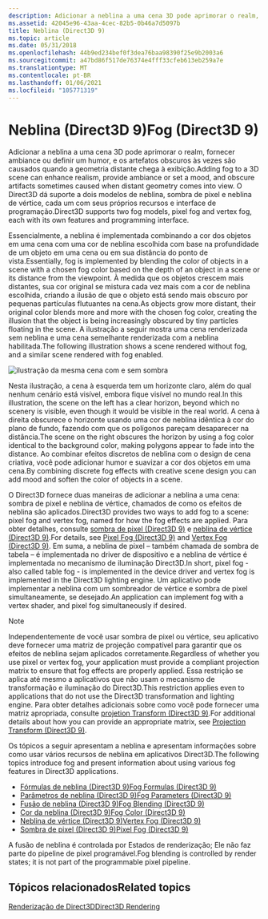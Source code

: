 ```yaml
---
description: Adicionar a neblina a uma cena 3D pode aprimorar o realm, fornecer ambiance ou definir um humor, e os artefatos obscuros às vezes são causados quando a geometria distante chega à exibição.
ms.assetid: 42045e96-43aa-4cec-82b5-0b46a7d5097b
title: Neblina (Direct3D 9)
ms.topic: article
ms.date: 05/31/2018
ms.openlocfilehash: 44b9ed234bef0f3dea76baa98390f25e9b2003a6
ms.sourcegitcommit: a47bd86f517de76374e4fff33cfeb613eb259a7e
ms.translationtype: MT
ms.contentlocale: pt-BR
ms.lasthandoff: 01/06/2021
ms.locfileid: "105771319"
---
```

# <a name="fog-direct3d-9"></a><span data-ttu-id="7b019-103">Neblina (Direct3D 9)</span><span class="sxs-lookup"><span data-stu-id="7b019-103">Fog (Direct3D 9)</span></span>

<span data-ttu-id="7b019-104">Adicionar a neblina a uma cena 3D pode aprimorar o realm, fornecer ambiance ou definir um humor, e os artefatos obscuros às vezes são causados quando a geometria distante chega à exibição.</span><span class="sxs-lookup"><span data-stu-id="7b019-104">Adding fog to a 3D scene can enhance realism, provide ambiance or set a mood, and obscure artifacts sometimes caused when distant geometry comes into view.</span></span> <span data-ttu-id="7b019-105">O Direct3D dá suporte a dois modelos de neblina, sombra de pixel e neblina de vértice, cada um com seus próprios recursos e interface de programação.</span><span class="sxs-lookup"><span data-stu-id="7b019-105">Direct3D supports two fog models, pixel fog and vertex fog, each with its own features and programming interface.</span></span>

<span data-ttu-id="7b019-106">Essencialmente, a neblina é implementada combinando a cor dos objetos em uma cena com uma cor de neblina escolhida com base na profundidade de um objeto em uma cena ou em sua distância do ponto de vista.</span><span class="sxs-lookup"><span data-stu-id="7b019-106">Essentially, fog is implemented by blending the color of objects in a scene with a chosen fog color based on the depth of an object in a scene or its distance from the viewpoint.</span></span> <span data-ttu-id="7b019-107">À medida que os objetos crescem mais distantes, sua cor original se mistura cada vez mais com a cor de neblina escolhida, criando a ilusão de que o objeto está sendo mais obscuro por pequenas partículas flutuantes na cena.</span><span class="sxs-lookup"><span data-stu-id="7b019-107">As objects grow more distant, their original color blends more and more with the chosen fog color, creating the illusion that the object is being increasingly obscured by tiny particles floating in the scene.</span></span> <span data-ttu-id="7b019-108">A ilustração a seguir mostra uma cena renderizada sem neblina e uma cena semelhante renderizada com a neblina habilitada.</span><span class="sxs-lookup"><span data-stu-id="7b019-108">The following illustration shows a scene rendered without fog, and a similar scene rendered with fog enabled.</span></span>

![ilustração da mesma cena com e sem sombra](images/fogcomp.png)

<span data-ttu-id="7b019-110">Nesta ilustração, a cena à esquerda tem um horizonte claro, além do qual nenhum cenário está visível, embora fique visível no mundo real.</span><span class="sxs-lookup"><span data-stu-id="7b019-110">In this illustration, the scene on the left has a clear horizon, beyond which no scenery is visible, even though it would be visible in the real world.</span></span> <span data-ttu-id="7b019-111">A cena à direita obscurece o horizonte usando uma cor de neblina idêntica à cor do plano de fundo, fazendo com que os polígonos pareçam desaparecer na distância.</span><span class="sxs-lookup"><span data-stu-id="7b019-111">The scene on the right obscures the horizon by using a fog color identical to the background color, making polygons appear to fade into the distance.</span></span> <span data-ttu-id="7b019-112">Ao combinar efeitos discretos de neblina com o design de cena criativa, você pode adicionar humor e suavizar a cor dos objetos em uma cena.</span><span class="sxs-lookup"><span data-stu-id="7b019-112">By combining discrete fog effects with creative scene design you can add mood and soften the color of objects in a scene.</span></span>

<span data-ttu-id="7b019-113">O Direct3D fornece duas maneiras de adicionar a neblina a uma cena: sombra de pixel e neblina de vértice, chamados de como os efeitos de neblina são aplicados.</span><span class="sxs-lookup"><span data-stu-id="7b019-113">Direct3D provides two ways to add fog to a scene: pixel fog and vertex fog, named for how the fog effects are applied.</span></span> <span data-ttu-id="7b019-114">Para obter detalhes, consulte [sombra de pixel (Direct3D 9)](pixel-fog.md) e [neblina de vértice (Direct3D 9)](vertex-fog.md).</span><span class="sxs-lookup"><span data-stu-id="7b019-114">For details, see [Pixel Fog (Direct3D 9)](pixel-fog.md) and [Vertex Fog (Direct3D 9)](vertex-fog.md).</span></span> <span data-ttu-id="7b019-115">Em suma, a neblina de pixel – também chamada de sombra de tabela – é implementada no driver de dispositivo e a neblina de vértice é implementada no mecanismo de iluminação Direct3D.</span><span class="sxs-lookup"><span data-stu-id="7b019-115">In short, pixel fog - also called table fog - is implemented in the device driver and vertex fog is implemented in the Direct3D lighting engine.</span></span> <span data-ttu-id="7b019-116">Um aplicativo pode implementar a neblina com um sombreador de vértice e sombra de pixel simultaneamente, se desejado.</span><span class="sxs-lookup"><span data-stu-id="7b019-116">An application can implement fog with a vertex shader, and pixel fog simultaneously if desired.</span></span>

> [!Note]  
> <span data-ttu-id="7b019-117">Independentemente de você usar sombra de pixel ou vértice, seu aplicativo deve fornecer uma matriz de projeção compatível para garantir que os efeitos de neblina sejam aplicados corretamente.</span><span class="sxs-lookup"><span data-stu-id="7b019-117">Regardless of whether you use pixel or vertex fog, your application must provide a compliant projection matrix to ensure that fog effects are properly applied.</span></span> <span data-ttu-id="7b019-118">Essa restrição se aplica até mesmo a aplicativos que não usam o mecanismo de transformação e iluminação do Direct3D.</span><span class="sxs-lookup"><span data-stu-id="7b019-118">This restriction applies even to applications that do not use the Direct3D transformation and lighting engine.</span></span> <span data-ttu-id="7b019-119">Para obter detalhes adicionais sobre como você pode fornecer uma matriz apropriada, consulte [projetion Transform (Direct3D 9)](projection-transform.md).</span><span class="sxs-lookup"><span data-stu-id="7b019-119">For additional details about how you can provide an appropriate matrix, see [Projection Transform (Direct3D 9)](projection-transform.md).</span></span>

 

<span data-ttu-id="7b019-120">Os tópicos a seguir apresentam a neblina e apresentam informações sobre como usar vários recursos de neblina em aplicativos Direct3D.</span><span class="sxs-lookup"><span data-stu-id="7b019-120">The following topics introduce fog and present information about using various fog features in Direct3D applications.</span></span>

-   [<span data-ttu-id="7b019-121">Fórmulas de neblina (Direct3D 9)</span><span class="sxs-lookup"><span data-stu-id="7b019-121">Fog Formulas (Direct3D 9)</span></span>](fog-formulas.md)
-   [<span data-ttu-id="7b019-122">Parâmetros de neblina (Direct3D 9)</span><span class="sxs-lookup"><span data-stu-id="7b019-122">Fog Parameters (Direct3D 9)</span></span>](fog-parameters.md)
-   [<span data-ttu-id="7b019-123">Fusão de neblina (Direct3D 9)</span><span class="sxs-lookup"><span data-stu-id="7b019-123">Fog Blending (Direct3D 9)</span></span>](fog-blending.md)
-   [<span data-ttu-id="7b019-124">Cor da neblina (Direct3D 9)</span><span class="sxs-lookup"><span data-stu-id="7b019-124">Fog Color (Direct3D 9)</span></span>](fog-color.md)
-   [<span data-ttu-id="7b019-125">Neblina de vértice (Direct3D 9)</span><span class="sxs-lookup"><span data-stu-id="7b019-125">Vertex Fog (Direct3D 9)</span></span>](vertex-fog.md)
-   [<span data-ttu-id="7b019-126">Sombra de pixel (Direct3D 9)</span><span class="sxs-lookup"><span data-stu-id="7b019-126">Pixel Fog (Direct3D 9)</span></span>](pixel-fog.md)

<span data-ttu-id="7b019-127">A fusão de neblina é controlada por Estados de renderização; Ele não faz parte do pipeline de pixel programável.</span><span class="sxs-lookup"><span data-stu-id="7b019-127">Fog blending is controlled by render states; it is not part of the programmable pixel pipeline.</span></span>

## <a name="related-topics"></a><span data-ttu-id="7b019-128">Tópicos relacionados</span><span class="sxs-lookup"><span data-stu-id="7b019-128">Related topics</span></span>

<dl> <dt>

[<span data-ttu-id="7b019-129">Renderização de Direct3D</span><span class="sxs-lookup"><span data-stu-id="7b019-129">Direct3D Rendering</span></span>](direct3d-rendering.md)
</dt> </dl>

 

 



